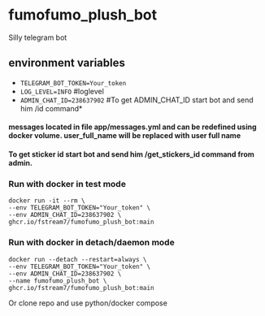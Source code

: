 # fumofumo_plush_bot
Silly telegram bot 

## environment variables

- `TELEGRAM_BOT_TOKEN=Your_token`
- `LOG_LEVEL=INFO` #loglevel
- `ADMIN_CHAT_ID=238637902` #To get ADMIN_CHAT_ID start bot and send him /id command*

#### messages located in file app/messages.yml and can be redefined using docker volume. user_full_name will be replaced with user full name
#### To get sticker id start bot and send him /get_stickers_id command from admin. 

### Run with docker in test mode
```
docker run -it --rm \
--env TELEGRAM_BOT_TOKEN="Your_token" \
--env ADMIN_CHAT_ID=238637902 \
ghcr.io/fstream7/fumofumo_plush_bot:main
```

### Run with docker in detach/daemon mode
```
docker run --detach --restart=always \
--env TELEGRAM_BOT_TOKEN="Your_token" \
--env ADMIN_CHAT_ID=238637902 \
--name fumofumo_plush_bot \
ghcr.io/fstream7/fumofumo_plush_bot:main
```
 Or clone repo and use python/docker compose